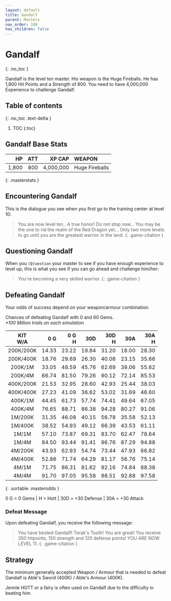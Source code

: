 ```yaml
---
layout: default
title: Gandalf
parent: Masters
nav_order: 100
has_children: false
---
```

# Gandalf
{: .no_toc }

Gandalf is the level ten master. His weapon is the Huge Fireballs. He has 1,800 Hit Points and a Strength of 800. You need to have 4,000,000 Experience to challenge Gandalf.

## Table of contents
{: .no_toc .text-delta }

1. TOC
{:toc}

## Gandalf Base Stats

|    HP | ATT |    XP CAP | WEAPON         | 
|------:|----:|----------:|:---------------|
| 1,800 | 800 | 4,000,000 | Huge Fireballs | 
{: .masterstats }
  
## Encountering Gandalf

This is the dialogue you see when you first go to the training center at level 10:

> You are now level ten.. A true honor!
> Do not stop now... You may be the one to rid the realm of the Red Dragon yet... Only two more levels to go until you are the greatest warrior in the land. 
{: .game-citation }

## Questioning Gandalf

When you `(Q)uestion` your master to see if you have enough experience to level up, this is what you see if you can go ahead and challenge him/her:

> You're becoming a very skilled warrior.
{: .game-citation }

## Defeating Gandalf

Your odds of success depend on your weapon/armour combination.

Chances of defeating Gandalf with 0 and 60 Gems.<br><span class="oddsinfo">*\*100 Million trials on each simulation*</span>

| KIT<br>W/A | 0 G<br> | 0 G<br>H | 30D<br> | 30D<br>H | 30A<br> | 30A<br>H |
|:----------:|--------:|---------:|--------:|---------:|--------:|---------:|
| 200K/200K  |   14.33 |    23.22 |   19.84 |    31.20 |   18.00 |    28.30 |
| 200K/400K  |   18.76 |    29.69 |   26.30 |    40.08 |   23.15 |    35.66 |
| 200K/1M    |   33.05 |    48.59 |   45.76 |    62.69 |   39.06 |    55.62 |
| 200K/4M    |   66.74 |    81.50 |   79.26 |    90.12 |   72.14 |    85.53 |
| 400K/200K  |   21.53 |    32.95 |   28.60 |    42.93 |   25.44 |    38.03 |
| 400K/400K  |   27.23 |    41.09 |   36.62 |    53.02 |   31.69 |    46.60 |
| 400K/1M    |   44.45 |    61.73 |   57.74 |    74.41 |   49.64 |    67.05 |
| 400K/4M    |   76.65 |    88.71 |   86.38 |    94.28 |   80.27 |    91.06 |
| 1M/200K    |   31.35 |    46.08 |   40.15 |    56.78 |   35.58 |    52.13 |
| 1M/400K    |   38.52 |    54.93 |   49.12 |    66.39 |   43.53 |    61.11 |
| 1M/1M      |   57.10 |    73.87 |   69.31 |    83.70 |   62.47 |    78.64 |
| 1M/4M      |   84.50 |    93.44 |   91.41 |    96.76 |   87.29 |    94.88 |
| 4M/200K    |   43.93 |    62.93 |   54.74 |    73.44 |   47.93 |    66.82 |
| 4M/400K    |   52.86 |    71.74 |   64.29 |    81.17 |   56.76 |    75.14 |
| 4M/1M      |   71.75 |    86.31 |   81.62 |    92.16 |   74.84 |    88.38 |
| 4M/4M      |   91.70 |    97.05 |   95.58 |    98.51 |   92.88 |    97.58 |
{: .sortable .masterodds }
  
<span class="masteroddsfooter">0 G = 0 Gems | H = Hott | 30D = +30 Defense | 30A = +30 Attack</span>

### Defeat Message

Upon defeating Gandalf, you receive the following message:

> You have bested Gandalf!
> Torak's Tooth! You are great!
> You receive 350 hitpoints, 150 strength and 120 defense points!
> YOU ARE NOW LEVEL 11.
{: .game-citation }

## Strategy

The minimum generally accepted Weapon / Armour that is needed to defeat Gandalf is Able's Sword (400K) / Able's Armour (400K).

Jennie HOTT or a fairy is often used on Gandalf due to the difficulty in beating him.

